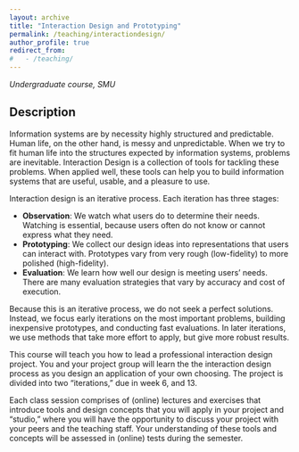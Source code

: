 ```yaml
---
layout: archive
title: "Interaction Design and Prototyping"
permalink: /teaching/interactiondesign/
author_profile: true
redirect_from: 
#   - /teaching/
---
```


*Undergraduate course, SMU*

## Description
Information systems are by necessity highly structured and predictable. Human life, on the other hand, is messy and unpredictable. When we try to fit human life into the structures expected by information systems, problems are inevitable. Interaction Design is a collection of tools for tackling these problems. When applied well, these tools can help you to build information systems that are useful, usable, and a pleasure to use.

Interaction design is an iterative process. Each iteration has three stages:

- **Observation**: We watch what users do to determine their needs. Watching is essential, because users often do not know or cannot express what they need.
- **Prototyping**: We collect our design ideas into representations that users can interact with. Prototypes vary from very rough (low-fidelity) to more polished (high-fidelity).
- **Evaluation**: We learn how well our design is meeting users’ needs. There are many evaluation strategies that vary by accuracy and cost of execution.

Because this is an iterative process, we do not seek a perfect solutions. Instead, we focus early iterations on the most important problems, building inexpensive prototypes, and conducting fast evaluations. In later iterations, we use methods that take more effort to apply, but give more robust results.

This course will teach you how to lead a professional interaction design project. You and your project group will learn the the interaction design process as you design an application of your own choosing. The project is divided into two “iterations,” due in week 6, and 13.

Each class session comprises of (online) lectures and exercises that introduce tools and design concepts that you will apply in your project and “studio,” where you will have the opportunity to discuss your project with your peers and the teaching staff. Your understanding of these tools and concepts will be assessed in (online) tests during the semester.